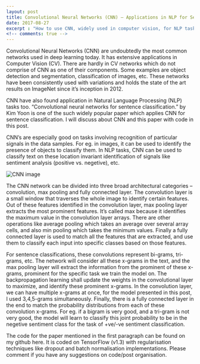 ```yaml
---
layout: post
title: Convolutional Neural Networks (CNN) – Applications in NLP for Sentence Classification
date: 2017-08-27
excerpt : "How to use CNN, widely used in computer vision, for NLP tasks - what are the use cases and how to use it for sentence classification tasks like sentiment analysis, question answer selection, etc."
<!-- comments: true -->
---
```



Convolutional Neural Networks (CNN) are undoubtedly the most common networks used in deep learning today. It has extensive applications in Computer Vision (CV). There are hardly in CV networks which do not comprise of CNN as one of their components. Some examples are object detection and segmentation, classification of images, etc. These networks have been consistently used with variations and holds the state of the art results on ImageNet since it’s inception in 2012.

CNN have also found application in Natural Language Processing (NLP) tasks too. “Convolutional neural networks for sentence classification.” by Kim Yoon is one of the such widely popular paper which applies CNN for sentence classification. I will discuss about CNN and this paper with code in this post.

CNN’s are especially good on tasks involving recognition of particular signals in the  data samples. For eg. in images, it can be used to identify the presence of objects to classify them. In NLP tasks, CNN can be used to classify text on these location invariant identification of signals like sentiment analysis (positive vs. negetive), etc.

![CNN image]({{site.url}}/images/CNN-for-sentence-classification.png)

The CNN network can be divided into three broad architectural categories – convolution, max pooling and fully connected layer. The convolution layer is a small window that traverses the whole image to identify certain features. Out of these features identified in the convolution layer, max pooling layer extracts the most prominent features. It’s called max because it identifies the maximum value in the convolution layer arrays. There are other operations like average pooling which takes an average over several array cells, and also min pooling which takes the minimum values. Finally a fully connected layer is used to match all the features that are extracted, and use them to classify each input into specific classes based on those features.

For sentence classifications, these convolutions represent bi-grams, tri-grams, etc. The network will consider all these x-grams in the text, and the max pooling layer will extract the information from the prominent of these x-grams, prominent for the specific task we train the model on. The backpropagation learning shall update the weights in the convolutional layer to maximize, and identify these prominent x-grams. In the convolution layer, we can have multiple x-grams at once, for the model presented in this post, I used 3,4,5-grams simultaneously. Finally, there is a fully connected layer in the end to match the probability distributions from each of these convolution x-grams. For eg. if a bigram is very good, and a tri-gram is not very good, the model will learn to classify this joint probability to be in the negetive sentiment class for the task of +ve/-ve sentiment classification.

The code for the paper mentioned in the first paragraph can be found on my github here. It is coded on TensorFlow (v1.3) with regularisation techniques like dropout and batch normalisation implementations. Please comment if you have any suggestions on code/post organisation.
